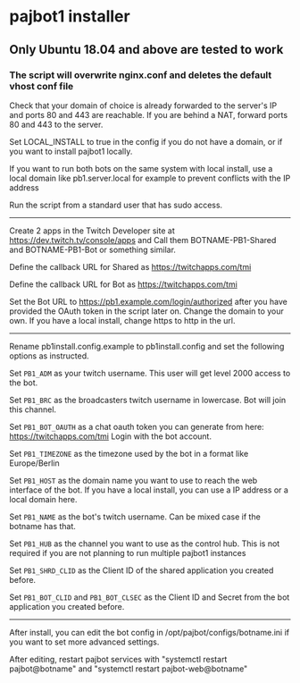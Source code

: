 # pajbot1 installer

## Only Ubuntu 18.04 and above are tested to work

### The script will overwrite nginx.conf and deletes the default vhost conf file

Check that your domain of choice is already forwarded to the server's IP and ports 80 and 443 are reachable.
If you are behind a NAT, forward ports 80 and 443 to the server.

Set LOCAL_INSTALL to true in the config if you do not have a domain, or if you want to install pajbot1 locally.

If you want to run both bots on the same system with local install, use a local domain like pb1.server.local for example to prevent conflicts with the IP address

Run the script from a standard user that has sudo access.
***
Create 2 apps in the Twitch Developer site at <https://dev.twitch.tv/console/apps> and Call them BOTNAME-PB1-Shared and BOTNAME-PB1-Bot or something similar.

Define the callback URL for Shared as <https://twitchapps.com/tmi>

Define the callback URL for Bot as <https://twitchapps.com/tmi>

Set the Bot URL to <https://pb1.example.com/login/authorized> after you have provided the OAuth token in the script later on. Change the domain to your own. If you have a local install, change https to http in the url.
***
Rename pb1install.config.example to pb1install.config and set the following options as instructed.

Set ```PB1_ADM``` as your twitch username. This user will get level 2000 access to the bot.

Set ```PB1_BRC``` as the broadcasters twitch username in lowercase. Bot will join this channel.

Set ```PB1_BOT_OAUTH``` as a chat oauth token you can generate from here: <https://twitchapps.com/tmi> Login with the bot account.

Set ```PB1_TIMEZONE``` as the timezone used by the bot in a format like Europe/Berlin

Set ```PB1_HOST``` as the domain name you want to use to reach the web interface of the bot. If you have a local install, you can use a IP address or a local domain here.

Set ```PB1_NAME``` as the bot's twitch username. Can be mixed case if the botname has that.

Set ```PB1_HUB``` as the channel you want to use as the control hub. This is not required if you are not planning to run multiple pajbot1 instances

Set ```PB1_SHRD_CLID``` as the Client ID of the shared application you created before.

Set ```PB1_BOT_CLID``` and ```PB1_BOT_CLSEC``` as the Client ID and Secret from the bot application you created before.
***

After install, you can edit the bot config in /opt/pajbot/configs/botname.ini if you want to set more advanced settings.

After editing, restart pajbot services with "systemctl restart pajbot@botname" and "systemctl restart pajbot-web@botname"